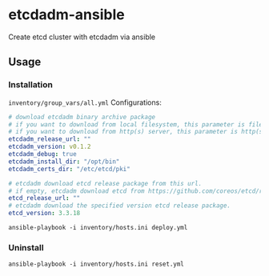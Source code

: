 # etcdadm-ansible
Create etcd cluster with etcdadm via ansible

## Usage

### Installation

`inventory/group_vars/all.yml` Configurations:

```yaml
# download etcdadm binary archive package
# if you want to download from local filesystem, this parameter is file path, such as "/root/etcdadm-v0.1.2.tar.gz".
# if you want to download from http(s) server, this parameter is http(s) url, such as "http://x.x.x.x/etcdadm-v0.1.2.tar.gz".
etcdadm_release_url: ""
etcdadm_version: v0.1.2
etcdadm_debug: true
etcdadm_install_dir: "/opt/bin"
etcdadm_certs_dir: "/etc/etcd/pki"

# etcdadm download etcd release package from this url.
# if empty, etcdadm download etcd from https://github.com/coreos/etcd/releases/download.
etcd_release_url: ""
# etcdadm download the specified version etcd release package.
etcd_version: 3.3.18
```

`ansible-playbook -i inventory/hosts.ini deploy.yml`

### Uninstall

`ansible-playbook -i inventory/hosts.ini reset.yml`
